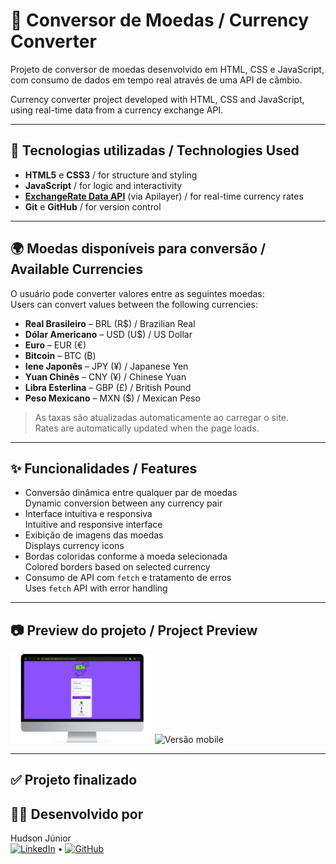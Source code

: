 # 💱 Conversor de Moedas / Currency Converter

Projeto de conversor de moedas desenvolvido em HTML, CSS e JavaScript, com consumo de dados em tempo real através de uma API de câmbio.

Currency converter project developed with HTML, CSS and JavaScript, using real-time data from a currency exchange API.

---

## 🚀 Tecnologias utilizadas / Technologies Used

- **HTML5** e **CSS3** / for structure and styling  
- **JavaScript** / for logic and interactivity  
- **[ExchangeRate Data API](https://apilayer.com/marketplace/exchangerates_data-api)** (via Apilayer) / for real-time currency rates  
- **Git** e **GitHub** / for version control  

---

## 🌍 Moedas disponíveis para conversão / Available Currencies

O usuário pode converter valores entre as seguintes moedas:  
Users can convert values between the following currencies:

- **Real Brasileiro** – BRL (R$) / Brazilian Real  
- **Dólar Americano** – USD (U$) / US Dollar  
- **Euro** – EUR (€)  
- **Bitcoin** – BTC (₿)  
- **Iene Japonês** – JPY (¥) / Japanese Yen  
- **Yuan Chinês** – CNY (¥) / Chinese Yuan  
- **Libra Esterlina** – GBP (£) / British Pound  
- **Peso Mexicano** – MXN ($) / Mexican Peso  

> As taxas são atualizadas automaticamente ao carregar o site.  
> Rates are automatically updated when the page loads.

---

## ✨ Funcionalidades / Features

- Conversão dinâmica entre qualquer par de moedas  
  Dynamic conversion between any currency pair  
- Interface intuitiva e responsiva  
  Intuitive and responsive interface  
- Exibição de imagens das moedas  
  Displays currency icons  
- Bordas coloridas conforme a moeda selecionada  
  Colored borders based on selected currency  
- Consumo de API com `fetch` e tratamento de erros  
  Uses `fetch` API with error handling  

---

## 📷 Preview do projeto / Project Preview

<p aling="center">
  <img src="assets/desktop.png" alt="Versão desktop" width="45%"/>
  <img src="assets/mobile.gif" alt="Versão mobile" width="45%" heith="50%"/>
</p>

---

## ✅ Projeto finalizado

## 🧑‍💻 Desenvolvido por

Hudson Júnior  
[![LinkedIn](https://img.shields.io/badge/LinkedIn-0A66C2?style=flat&logo=linkedin&logoColor=white)](https://www.linkedin.com/in/ohudsonjunior) • [![GitHub](https://img.shields.io/badge/GitHub-100000?style=flat&logo=github&logoColor=white)](https://github.com/hudson-junior)
